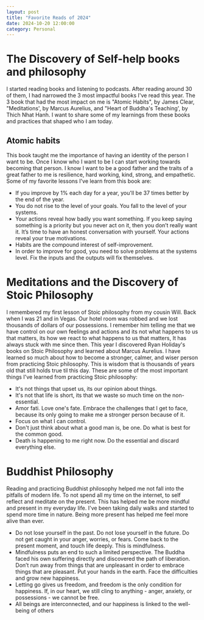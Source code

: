 ```yaml
---
layout: post
title: "Favorite Reads of 2024"
date: 2024-10-20 12:00:00
category: Personal
---
```


# The Discovery of Self-help books and philosophy

I started reading books and listening to podcasts. After reading around 30 of them, I had narrowed the 3 most impactful books I've read this year. The 3 book that had the most impact on me is "Atomic Habits", by James Clear, "Meditations', by Marcus Aurelius, and "Heart of Buddha's Teaching', by Thich Nhat Hanh. I want to share some of my learnings from these books and practices that shaped who I am today.

## Atomic habits

This book taught me the importance of having an identity of the person I want to be. Once I know who I want to be I can start working towards becoming that person. I know I want to be a good father and the traits of a great father to me is resilience, hard working, kind, strong, and empathetic. Some of my favorite lessons I've learn from this book are:

- If you improve by 1% each day for a year, you'll be 37 times better by the end of the year.
- You do not rise to the level of your goals. You fall to the level of your systems.
- Your actions reveal how badly you want something. If you keep saying something is a priority but you never act on it, then you don’t really want it. It’s time to have an honest conversation with yourself. Your actions reveal your true motivations.
- Habits are the compound interest of self-improvement.
- In order to improve for good, you need to solve problems at the systems level. Fix the inputs and the outputs will fix themselves.

# Meditations and the Discovery of Stoic Philosophy

I remembered my first lesson of Stoic philosophy from my cousin Will. Back when I was 21 and in Vegas. Our hotel room was robbed and we lost thousands of dollars of our possessions. I remember him telling me that we have control on our own feelings and actions and its not what happens to us that matters, its how we react to what happens to us that matters, It has always stuck with me since then. This year I discovered Ryan Holiday's books on Stoic Philosophy and learned about Marcus Aurelius. I have learned so much about how to become a stronger, calmer, and wiser person from practicing Stoic philosophy. This is wisdom that is thousands of years old that still holds true til this day. These are some of the most important things I've learned from practicing Stoic philosophy:

- It's not things that upset us, its our opinion about things.
- It's not that life is short, its that we waste so much time on the non-essential.
- Amor fati. Love one's fate. Embrace the challenges that I get to face, because its only going to make me a stronger person because of it.
- Focus on what I can control.
- Don't just think about what a good man is, be one. Do what is best for the common good.
- Death is happening to me right now. Do the essential and discard everything else.

# Buddhist Philosophy

Reading and practicing Buddhist philosophy helped me not fall into the pitfalls of modern life. To not spend all my time on the internet, to self reflect and meditate on the present. This has helped me be more mindful and present in my everyday life. I've been taking daily walks and started to spend more time in nature. Being more present has helped me feel more alive than ever.

- Do not lose yourself in the past. Do not lose yourself in the future. Do not get caught in your anger, worries, or fears. Come back to the present moment, and touch life deeply. This is mindfulness.
- Mindfulness puts an end to such a limited perspective. The Buddha faced his own suffering directly and discovered the path of liberation. Don’t run away from things that are unpleasant in order to embrace things that are pleasant. Put your hands in the earth. Face the difficulties and grow new happiness.
- Letting go gives us freedom, and freedom is the only condition for happiness. If, in our heart, we still cling to anything - anger, anxiety, or possessions - we cannot be free.
- All beings are interconnected, and our happiness is linked to the well-being of others
